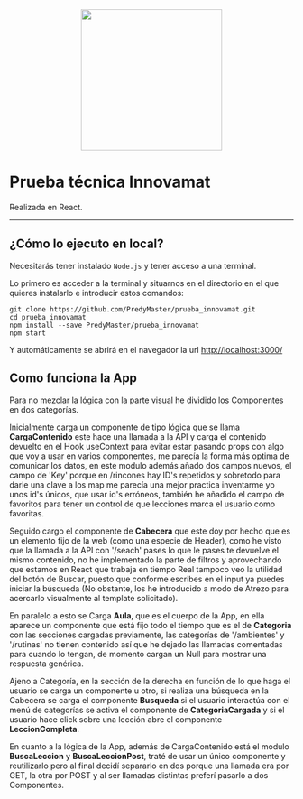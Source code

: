 <div align="center"><img style="width: 250px;" src="https://innovamat.com/wp-content/themes/innovamat/assets/images/logo-v.svg"></div>

# Prueba técnica Innovamat

Realizada en React.

---

## ¿Cómo lo ejecuto en local?

Necesitarás tener instalado `Node.js` y tener acceso a una terminal.

Lo primero es acceder a la terminal y situarnos en el directorio en el que quieres instalarlo e introducir estos comandos:

```
git clone https://github.com/PredyMaster/prueba_innovamat.git
cd prueba_innovamat
npm install --save PredyMaster/prueba_innovamat
npm start
```

Y automáticamente se abrirá en el navegador la url [http://localhost:3000/](http://localhost:3000/)


## Como funciona la App

Para no mezclar la lógica con la parte visual he dividido los Componentes en dos categorías.

Inicialmente carga un componente de tipo lógica que se llama **CargaContenido** este hace una llamada a la API y carga el contenido devuelto en el Hook useContext para evitar estar pasando props con algo que voy a usar en varios componentes, me parecía la forma más optima de comunicar los datos, en este modulo además añado dos campos nuevos, el campo de 'Key' porque en /rincones hay ID's repetidos y sobretodo para darle una clave a los map me parecía una mejor practica inventarme yo unos id's únicos, que usar id's erróneos, también he añadido el campo de favoritos para tener un control de que lecciones marca el usuario como favoritas.

Seguido cargo el componente de **Cabecera** que este doy por hecho que es un elemento fijo de la web (como una especie de Header), como he visto que la llamada a la API con '/seach' pases lo que le pases te devuelve el mismo contenido, no he implementado la parte de filtros y aprovechando que estamos en React que trabaja en tiempo Real tampoco veo la utilidad del botón de Buscar, puesto que conforme escribes en el input ya puedes iniciar la búsqueda (No obstante, los he introducido a modo de Atrezo para acercarlo visualmente al template solicitado).

En paralelo a esto se Carga **Aula**, que es el cuerpo de la App, en ella aparece un componente que está fijo todo el tiempo que es el de **Categoria** con las secciones cargadas previamente, las categorías de '/ambientes' y '/rutinas' no tienen contenido así que he dejado las llamadas comentadas para cuando lo tengan, de momento cargan un Null para mostrar una respuesta genérica.

Ajeno a Categoría, en la sección de la derecha en función de lo que haga el usuario se carga un componente u otro, si realiza una búsqueda en la Cabecera se carga el componente **Busqueda** si el usuario interactúa con el menú de categorías se activa el componente de **CategoriaCargada** y si el usuario hace click sobre una lección abre el componente **LeccionCompleta**.

En cuanto a la lógica de la App, además de CargaContenido está el modulo **BuscaLeccion** y **BuscaLeccionPost**, traté de usar un único componente y reutilizarlo pero al final decidí separarlo en dos porque una llamada era por GET, la otra por POST y al ser llamadas distintas preferí pasarlo a dos Componentes.







